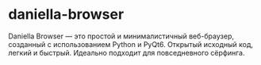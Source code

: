 # daniella-browser
Daniella Browser — это простой и минималистичный веб-браузер, созданный с использованием Python и PyQt6. Открытый исходный код, легкий и быстрый. Идеально подходит для повседневного сёрфинга.
